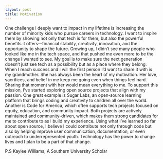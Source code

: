 ```yaml
---
layout: post
title: Motivation
---
```


One challenge I deeply want to impact in my lifetime is increasing the number of minority kids who pursue careers in technology. I want to inspire them by showing not only that tech is for them, but also the powerful benefits it offers—financial stability, creativity, innovation, and the opportunity to shape the future. 
Growing up, I didn’t see many people who looked like me in the tech space, and that pushed me even more to be the change I wanted to see. My goal is to make sure the next generation doesn’t just see tech as a possibility but as a place where they belong.
When I reach success and I will the first person I’d want to share it with is my grandmother. She has always been the heart of my motivation. Her love, sacrifices, and belief in me keep me going even when things feel hard. Sharing that moment with her would mean everything to me.
To support this mission, I’ve started exploring open source projects that align with my passion. 
One great example is Sugar Labs, an open-source learning platform that brings coding and creativity to children all over the world. Another is Code for America, 
which often supports tech projects focused on equity, education, and community impact. Both projects are actively maintained and community-driven, which makes them strong candidates for me to contribute to as I build my experience. 
Using what I’ve learned so far about open source, I believe I could contribute not only through code but also by helping improve user communication, 
documentation, or even outreach to underrepresented youth.
Technology has the power to change lives and I plan to be a part of that change.



P.S Kaylee Williams,
A Southern University Scholar 
